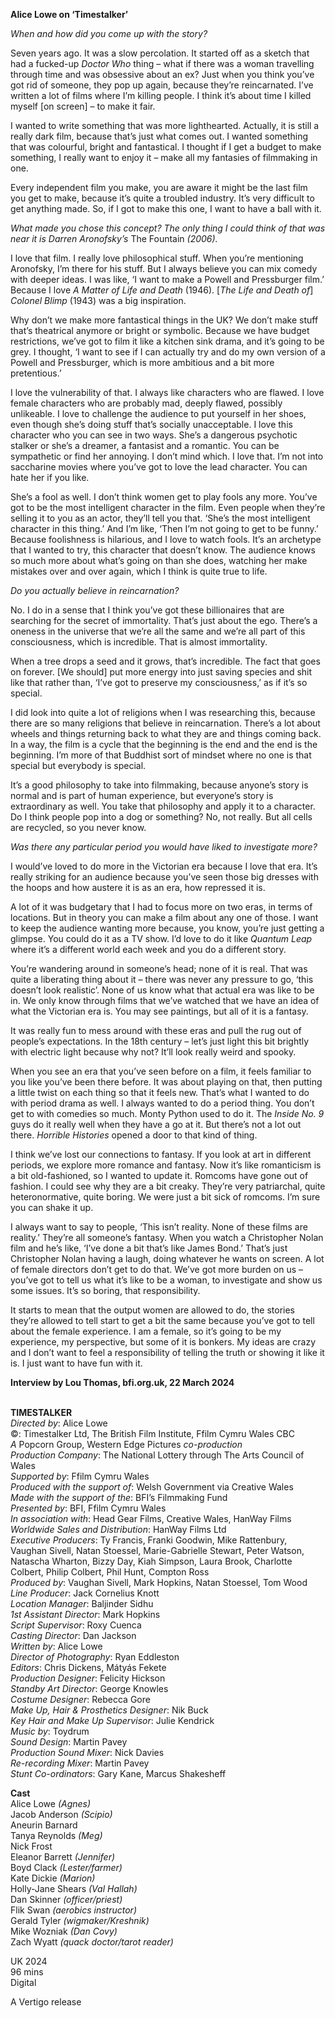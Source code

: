 
**Alice Lowe on ‘Timestalker’**

_When and how did you come up with the story?_

Seven years ago. It was a slow percolation. It started off as a sketch that had a fucked-up _Doctor Who_ thing – what if there was a woman travelling through time and was obsessive about an ex? Just when you think you’ve got rid of someone, they pop up again, because they’re reincarnated. I’ve written a lot of films where I’m killing people. I think it’s about time I killed myself [on screen] – to make it fair.

I wanted to write something that was more lighthearted. Actually, it is still a really dark film, because that’s just what comes out. I wanted something that was colourful, bright and fantastical. I thought if I get a budget to make something, I really want to enjoy it – make all my fantasies of filmmaking in one.

Every independent film you make, you are aware it might be the last film you get to make, because it’s quite a troubled industry. It’s very difficult to get anything made. So, if I got to make this one, I want to have a ball with it.

_What made you chose this concept? The only thing I could think of that was near it is Darren Aronofsky’s_ The Fountain _(2006)._

I love that film. I really love philosophical stuff. When you’re mentioning Aronofsky, I’m there for his stuff. But I always believe you can mix comedy with deeper ideas. I was like, ‘I want to make a Powell and Pressburger film.’ Because I love _A Matter of Life and Death_ (1946). [_The Life and Death of_] _Colonel Blimp_ (1943) was a big inspiration.

Why don’t we make more fantastical things in the UK? We don’t make stuff that’s theatrical anymore or bright or symbolic. Because we have budget restrictions, we’ve got to film it like a kitchen sink drama, and it’s going to be grey. I thought, ‘I want to see if I can actually try and do my own version of a Powell and Pressburger, which is more ambitious and a bit more pretentious.’

I love the vulnerability of that. I always like characters who are flawed. I love female characters who are probably mad, deeply flawed, possibly unlikeable. I love to challenge the audience to put yourself in her shoes, even though she’s doing stuff that’s socially unacceptable. I love this character who you can see in two ways. She’s a dangerous psychotic stalker or she’s a dreamer, a fantasist and a romantic. You can be sympathetic or find her annoying. I don’t mind which. I love that. I’m not into saccharine movies where you’ve got to love the lead character. You can hate her if you like.

She’s a fool as well. I don’t think women get to play fools any more. You’ve got to be the most intelligent character in the film. Even people when they’re selling it to you as an actor, they’ll tell you that. ‘She’s the most intelligent character in this thing.’ And I’m like, ‘Then I’m not going to get to be funny.’ Because foolishness is hilarious, and I love to watch fools. It’s an archetype that I wanted to try, this character that doesn’t know. The audience knows so much more about what’s going on than she does, watching her make mistakes over and over again, which I think is quite true to life.

_Do you actually believe in reincarnation?_

No. I do in a sense that I think you’ve got these billionaires that are searching for the secret of immortality. That’s just about the ego. There’s a oneness in the universe that we’re all the same and we’re all part of this consciousness, which is incredible. That is almost immortality.

When a tree drops a seed and it grows, that’s incredible. The fact that goes on forever. [We should] put more energy into just saving species and shit like that rather than, ‘I’ve got to preserve my consciousness,’ as if it’s so special.

I did look into quite a lot of religions when I was researching this, because there are so many religions that believe in reincarnation. There’s a lot about wheels and things returning back to what they are and things coming back. In a way, the film is a cycle that the beginning is the end and the end is the beginning. I’m more of that Buddhist sort of mindset where no one is that special but everybody is special.

It’s a good philosophy to take into filmmaking, because anyone’s story is normal and is part of human experience, but everyone’s story is extraordinary as well. You take that philosophy and apply it to a character. Do I think people pop into a dog or something? No, not really. But all cells are recycled, so you never know.

_Was there any particular period you would have liked to investigate more?_

I would’ve loved to do more in the Victorian era because I love that era. It’s really striking for an audience because you’ve seen those big dresses with the hoops and how austere it is as an era, how repressed it is.

A lot of it was budgetary that I had to focus more on two eras, in terms of locations. But in theory you can make a film about any one of those. I want to keep the audience wanting more because, you know, you’re just getting a glimpse. You could do it as a TV show. I’d love to do it like _Quantum Leap_ where it’s a different world each week and you do a different story.

You’re wandering around in someone’s head; none of it is real. That was quite a liberating thing about it – there was never any pressure to go, ‘this doesn’t look realistic’. None of us know what that actual era was like to be in. We only know through films that we’ve watched that we have an idea of what the Victorian era is. You may see paintings, but all of it is a fantasy.

It was really fun to mess around with these eras and pull the rug out of people’s expectations. In the 18th century – let’s just light this bit brightly with electric light because why not? It’ll look really weird and spooky.

When you see an era that you’ve seen before on a film, it feels familiar to you like you’ve been there before. It was about playing on that, then putting a little twist on each thing so that it feels new. That’s what I wanted to do with period drama as well. I always wanted to do a period thing. You don’t get to with comedies so much. Monty Python used to do it. The _Inside No. 9_ guys do it really well when they have a go at it. But there’s not a lot out there. _Horrible Histories_ opened a door to that kind of thing.

I think we’ve lost our connections to fantasy. If you look at art in different periods, we explore more romance and fantasy. Now it’s like romanticism is a bit old-fashioned, so I wanted to update it. Romcoms have gone out of fashion. I could see why they are a bit creaky. They’re very patriarchal, quite heteronormative, quite boring. We were just a bit sick of romcoms. I’m sure you can shake it up.

I always want to say to people, ‘This isn’t reality. None of these films are reality.’ They’re all someone’s fantasy. When you watch a Christopher Nolan film and he’s like, ‘I’ve done a bit that’s like James Bond.’ That’s just Christopher Nolan having a laugh, doing whatever he wants on screen. A lot of female directors don’t get to do that. We’ve got more burden on us – you’ve got to tell us what it’s like to be a woman, to investigate and show us some issues. It’s so boring, that responsibility.

It starts to mean that the output women are allowed to do, the stories they’re allowed to tell start to get a bit the same because you’ve got to tell about the female experience. I am a female, so it’s going to be my experience, my perspective, but some of it is bonkers. My ideas are crazy and I don’t want to feel a responsibility of telling the truth or showing it like it is. I just want to have fun with it.

**Interview by Lou Thomas, bfi.org.uk, 22 March 2024**
<br><br>

**TIMESTALKER**  
_Directed by_: Alice Lowe  
©: Timestalker Ltd, The British Film Institute,  Ffilm Cymru Wales CBC  
_A_ Popcorn Group, Western Edge Pictures _co-production_  
_Production Company_: The National Lottery through The Arts Council of Wales  
_Supported by_: Ffilm Cymru Wales  
_Produced with the support of_:  Welsh Government via Creative Wales  
_Made with the support of the_:  BFI’s Filmmaking Fund  
_Presented by_: BFI, Ffilm Cymru Wales  
_In association with_: Head Gear Films,  Creative Wales, HanWay Films  
_Worldwide Sales and Distribution_:  HanWay Films Ltd  
_Executive Producers_: Ty Francis, Franki Goodwin, Mike Rattenbury, Vaughan Sivell, Natan Stoessel, Marie-Gabrielle Stewart, Peter Watson, Natascha Wharton, Bizzy Day, Kiah Simpson, Laura Brook, Charlotte Colbert, Philip Colbert, Phil Hunt, Compton Ross  
_Produced by_: Vaughan Sivell, Mark Hopkins,  Natan Stoessel, Tom Wood  
_Line Producer_: Jack Cornelius Knott  
_Location Manager_: Baljinder Sidhu  
_1st Assistant Director_: Mark Hopkins  
_Script Supervisor_: Roxy Cuenca  
_Casting Director_: Dan Jackson  
_Written by_: Alice Lowe  
_Director of Photography_: Ryan Eddleston  
_Editors_: Chris Dickens, Mátyás Fekete  
_Production Designer_: Felicity Hickson  
_Standby Art Director_: George Knowles  
_Costume Designer_: Rebecca Gore  
_Make Up, Hair & Prosthetics Designer_: Nik Buck  
_Key Hair and Make Up Supervisor_: Julie Kendrick  
_Music by_: Toydrum  
_Sound Design_: Martin Pavey  
_Production Sound Mixer_: Nick Davies  
_Re-recording Mixer_: Martin Pavey  
_Stunt Co-ordinators_: Gary Kane,  Marcus Shakesheff

**Cast**  
Alice Lowe _(Agnes)_  
Jacob Anderson _(Scipio)_  
Aneurin Barnard  
Tanya Reynolds _(Meg)_  
Nick Frost  
Eleanor Barrett _(Jennifer)_  
Boyd Clack _(Lester/farmer)_  
Kate Dickie _(Marion)_  
Holly-Jane Shears _(Val Hallah)_  
Dan Skinner _(officer/priest)_  
Flik Swan _(aerobics instructor)_  
Gerald Tyler _(wigmaker/Kreshnik)_  
Mike Wozniak _(Dan Covy)_  
Zach Wyatt _(quack doctor/tarot reader)_

UK 2024  
96 mins  
Digital

A Vertigo release
<br><br>
<!--stackedit_data:
eyJoaXN0b3J5IjpbLTE4MTU3Njk4NTFdfQ==
-->